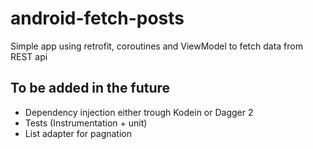 # android-fetch-posts
Simple app using retrofit, coroutines and ViewModel to fetch data from REST api

## To be added in the future
* Dependency injection either trough Kodein or Dagger 2
* Tests (Instrumentation + unit)
* List adapter for pagnation
